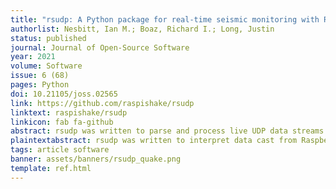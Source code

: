 ```yaml
---
title: "rsudp: A Python package for real-time seismic monitoring with Raspberry Shake instruments"
authorlist: Nesbitt, Ian M.; Boaz, Richard I.; Long, Justin
status: published
journal: Journal of Open-Source Software
year: 2021
volume: Software
issue: 6 (68)
pages: Python
doi: 10.21105/joss.02565
link: https://github.com/raspishake/rsudp
linktext: raspishake/rsudp
linkicon: fab fa-github
abstract: rsudp was written to parse and process live UDP data streams from Raspberry Shake personal seismographs and Raspberry Boom pressure transducer instruments. rsudp allows users the options to see their data in real time, create alert parameters, and be notified in various ways (including via social media) when their instrument detects sudden motion. It is written in Python and is therefore highly customizable.
plaintextabstract: rsudp was written to interpret data cast from Raspberry Shake personal seismographs. rsudp allows users to see their data in real time, create motion alerts, and be notified in various ways (including via social media) when their instrument detects sudden motion. It is written in Python and is therefore highly customizable and relatively easy to understand.
tags: article software
banner: assets/banners/rsudp_quake.png
template: ref.html
---
```


